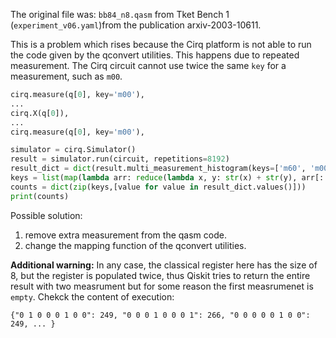 The original file was: `bb84_n8.qasm` from Tket Bench 1 (`experiment_v06.yaml`)from the publication arxiv-2003-10611.

This is a problem which rises because the Cirq platform is not able to run the code given by the qconvert utilities.
This happens due to repeated measurement. The Cirq circuit cannot use twice the same `key` for a measurement, such as `m00`.
```python
cirq.measure(q[0], key='m00'),
...
cirq.X(q[0]),
...
cirq.measure(q[0], key='m00'),

simulator = cirq.Simulator()
result = simulator.run(circuit, repetitions=8192)
result_dict = dict(result.multi_measurement_histogram(keys=['m60', 'm00', 'm30', 'm10', 'm20', 'm40', 'm50', 'm70', 'm00', 'm50', 'm60', 'm10', 'm30', 'm70', 'm20', 'm40', ]))
keys = list(map(lambda arr: reduce(lambda x, y: str(x) + str(y), arr[::-1]), result_dict.keys()))
counts = dict(zip(keys,[value for value in result_dict.values()]))
print(counts)
```

Possible solution:
1. remove extra measurement from the qasm code.
1. change the mapping function of the qconvert utilities.

**Additional warning:**
In any case, the classical register here has the size of 8, but the register is populated twice, thus Qiskit tries to return the entire result with two measrument but for some reason the first measrumenet is `empty`. Chekck the content of execution:
```
{"0 1 0 0 0 1 0 0": 249, "0 0 0 1 0 0 0 1": 266, "0 0 0 0 0 1 0 0": 249, ... }
```